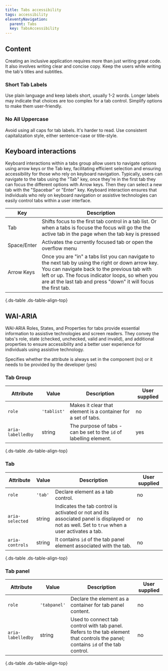 ```yaml
---
title: Tabs accessibility
tags: accessibility
eleventyNavigation:
  parent: Tabs
  key: TabsAccessibility
---
```

<section>

## Content
Creating an inclusive application requires more than just writing great code. It also involves writing clear and concise copy. Keep the users while writing the tab's titles and subtitles.

### Short Tab Labels
Use plain language and keep labels short, usually 1-2 words. Longer labels may indicate that choices are too complex for a tab control. Simplify options to make them user-friendly.

### No All Uppercase
Avoid using all caps for tab labels. It's harder to read. Use consistent capitalization style, either sentence-case or title-style.

</section>


<section>

## Keyboard interactions

Keyboard interactions within a tabs group allow users to navigate options using arrow keys or the Tab key, facilitating efficient selection and ensuring accessibility for those who rely on keyboard navigation.
Typically, users can navigate to the tabs using the "Tab" key, once they're in the first tab they can focus the different options with Arrow keys. Then they can select a new tab with the "Spacebar" or "Enter" key. Keyboard interaction ensures that individuals who rely on keyboard navigation or assistive technologies can easily control tabs within a user interface.

|Key| Description                                                                                                                                                                                                                                                              |
|---|--------------------------------------------------------------------------------------------------------------------------------------------------------------------------------------------------------------------------------------------------------------------------|
|Tab| 	Shifts focus to the first tab control in a tab list. Or when a tabs is focuse the focus will go the the active tab in the page when the tab key is pressed                                                                                                              |
|Space/Enter | Activates the currently focused tab or open the overflow menu                                                                                                                                                                                                            |
|Arrow Keys	| Once you are "in" a tabs list you can navigate to the next tab by using the right or down arrow key. You can navigate back to the previous tab with left or up. The focus indicator loops, so when you are at the last tab and press "down" it will focus the first tab. |

{.ds-table .ds-table-align-top}

</section>


<section>

## WAI-ARIA

WAI-ARIA Roles, States, and Properties for tabs provide essential information to assistive technologies and screen readers. They convey the tabs's role, state (checked, unchecked, valid and invalid), and additional properties to ensure accessibility and a better user experience for individuals using assistive technology.

<sl-tooltip id="tooltip1">Specifies whether the attribute is always set in the component (no) or it needs to be provided by the developer (yes)</sl-tooltip>

### Tab Group

<div class="ds-table-wrapper">

|Attribute | Value | Description | User supplied <sl-icon name="info" aria-describedby="tooltip1" size="md"></sl-icon> |
|-|-|-|-|
|`role`	|`'tablist'`|Makes it clear that element is a container for a set of tabs.|no|
|`aria-labelledby`|string| The purpose of tabs - can be set to the `id` of labelling element.|yes|

{.ds-table .ds-table-align-top}

</div>

### Tab

<div class="ds-table-wrapper">

|Attribute|Value|Description|User supplied  <sl-icon name="info" aria-describedby="tooltip1" size="md"></sl-icon>|
|-|-|-|-|
|`role`|`'tab'`|Declare element as a tab control.|no|
|`aria-selected`|string|Indicates the tab control is activated or not and its associated panel is displayed or not as well. Set to `true` when a user activates a tab.|no|
|`aria-controls`|string|It contains `id` of the tab panel element associated with the tab.|no|

{.ds-table .ds-table-align-top}

</div>

### Tab panel

<div class="ds-table-wrapper">

|Attribute|Value|Description|User supplied  <sl-icon name="info" aria-describedby="tooltip1" size="md"></sl-icon>|
|-|-|-|-|
|`role`|`'tabpanel'`|Declare the element as a container for tab panel content.|no|
|`aria-labelledby`|string|Used to connect tab control with tab panel. Refers to the tab element that controls the panel; contains `id` of the tab control.|no|

{.ds-table .ds-table-align-top}

</div>

</section>